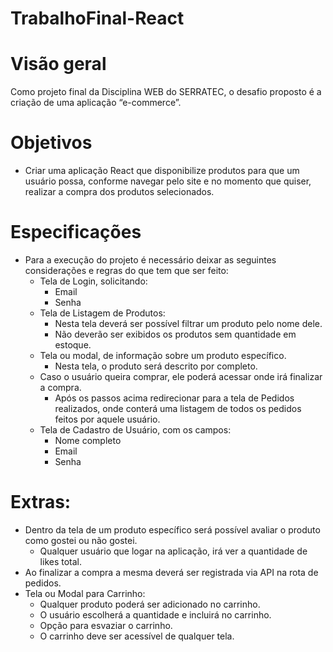 # TrabalhoFinal-React

# Visão geral
Como projeto final da Disciplina WEB do SERRATEC, o desafio proposto é a criação de uma aplicação “e-commerce”.

# Objetivos
- Criar uma aplicação React que disponibilize produtos para que um usuário possa, conforme navegar pelo site e no momento que quiser, realizar a compra dos produtos selecionados.

# Especificações
- Para a execução do projeto é necessário deixar as seguintes considerações e regras do que tem que ser feito:
  - Tela de Login, solicitando:
    - Email
    - Senha
  - Tela de Listagem de Produtos:
    - Nesta tela deverá ser possível filtrar um produto pelo nome dele.
    - Não deverão ser exibidos os produtos sem quantidade em estoque.
  - Tela ou modal, de informação sobre um produto específico.
  	- Nesta tela, o produto será descrito por completo.
  - Caso o usuário queira comprar, ele poderá acessar onde irá finalizar a compra.
    - Após os passos acima redirecionar para a tela de Pedidos realizados, onde conterá uma listagem de todos os pedidos feitos por aquele usuário.
  - Tela de Cadastro de Usuário, com os campos:
    - Nome completo
    - Email
    - Senha

# Extras:
- Dentro da tela de um produto específico será possível avaliar o produto como gostei ou não gostei.
    - Qualquer usuário que logar na aplicação, irá ver a quantidade de likes total.
- Ao finalizar a compra a mesma deverá ser registrada via API na rota de pedidos.
- Tela ou Modal para Carrinho:
    - Qualquer produto poderá ser adicionado no carrinho. 
    - O usuário escolherá a quantidade e incluirá no carrinho. 
    - Opção para esvaziar o carrinho. 
    - O carrinho deve ser acessível de qualquer tela.
